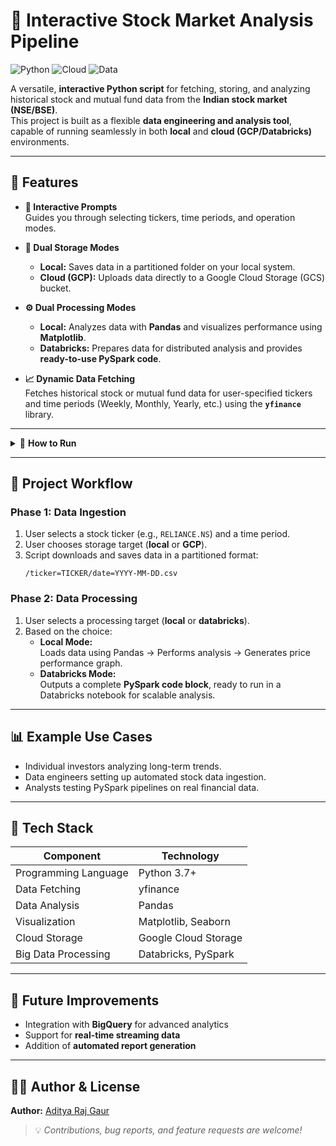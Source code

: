 # 🧠 Interactive Stock Market Analysis Pipeline

![Python](https://img.shields.io/badge/Python-3.7%2B-blue?logo=python)
![Cloud](https://img.shields.io/badge/Cloud-GCP-yellow?logo=googlecloud)
![Data](https://img.shields.io/badge/Data-Pandas%20%7C%20PySpark-orange?logo=apache-spark)

A versatile, **interactive Python script** for fetching, storing, and analyzing historical stock and mutual fund data from the **Indian stock market (NSE/BSE)**.  
This project is built as a flexible **data engineering and analysis tool**, capable of running seamlessly in both **local** and **cloud (GCP/Databricks)** environments.

---

## 🚀 Features

- **🧭 Interactive Prompts**  
  Guides you through selecting tickers, time periods, and operation modes.

- **💾 Dual Storage Modes**
  - **Local:** Saves data in a partitioned folder on your local system.  
  - **Cloud (GCP):** Uploads data directly to a Google Cloud Storage (GCS) bucket.

- **⚙️ Dual Processing Modes**
  - **Local:** Analyzes data with **Pandas** and visualizes performance using **Matplotlib**.  
  - **Databricks:** Prepares data for distributed analysis and provides **ready-to-use PySpark code**.

- **📈 Dynamic Data Fetching**  
  Fetches historical stock or mutual fund data for user-specified tickers and time periods (Weekly, Monthly, Yearly, etc.) using the **`yfinance`** library.

---

<details>
<summary>🧩 <b>How to Run</b></summary>

### ✅ Prerequisites

- **Python 3.7+**
- Install dependencies:

```bash
pip install yfinance pandas matplotlib seaborn google-cloud-storage
```

---

### ⚙️ Configuration (Optional for GCP Users)

If you plan to use **Google Cloud Storage**, perform the following setup:

1. Create a **GCP Service Account** with the **Storage Admin** role.  
2. Download its **JSON key file**.  
3. Set the environment variable for authentication.

#### macOS / Linux
```bash
export GOOGLE_APPLICATION_CREDENTIALS="/path/to/your/gcp_key.json"
```

#### Windows (Command Prompt)
```bash
set GOOGLE_APPLICATION_CREDENTIALS="C:\path\to\your\gcp_key.json"
```

4. Open `main.py` and replace the placeholder:
```python
GCS_BUCKET_NAME = "your-bucket-name"
```

---

### ▶️ Execution

Run the script from your terminal:

```bash
python main.py
```

Follow the on-screen prompts to:
- Choose your **storage mode** (local or GCP)
- Select your **processing mode** (local or Databricks)
- Enter your **stock ticker** and **time period**

</details>

---

## 🔄 Project Workflow

### **Phase 1: Data Ingestion**
1. User selects a stock ticker (e.g., `RELIANCE.NS`) and a time period.  
2. User chooses storage target (**local** or **GCP**).  
3. Script downloads and saves data in a partitioned format:
   ```
   /ticker=TICKER/date=YYYY-MM-DD.csv
   ```

### **Phase 2: Data Processing**
1. User selects a processing target (**local** or **databricks**).  
2. Based on the choice:
   - **Local Mode:**  
     Loads data using Pandas → Performs analysis → Generates price performance graph.
   - **Databricks Mode:**  
     Outputs a complete **PySpark code block**, ready to run in a Databricks notebook for scalable analysis.

---

## 📊 Example Use Cases
- Individual investors analyzing long-term trends.  
- Data engineers setting up automated stock data ingestion.  
- Analysts testing PySpark pipelines on real financial data.  

---

## 🧰 Tech Stack
| Component | Technology |
|------------|-------------|
| Programming Language | Python 3.7+ |
| Data Fetching | yfinance |
| Data Analysis | Pandas |
| Visualization | Matplotlib, Seaborn |
| Cloud Storage | Google Cloud Storage |
| Big Data Processing | Databricks, PySpark |

---

## 🏁 Future Improvements
- Integration with **BigQuery** for advanced analytics  
- Support for **real-time streaming data**  
- Addition of **automated report generation**

---

## 👨‍💻 Author & License

**Author:** [Aditya Raj Gaur](https://github.com/)  

> 💡 *Contributions, bug reports, and feature requests are welcome!*
